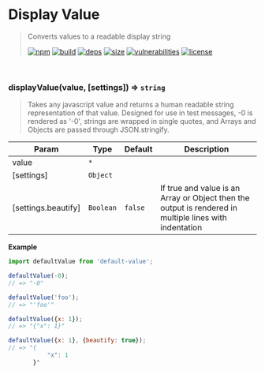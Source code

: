# Display Value

> Converts values to a readable display string
>
> [![npm][npm]][npm-url]
[![build][build]][build-url]
[![deps][deps]][deps-url]
[![size][size]][size-url]
[![vulnerabilities][vulnerabilities]][vulnerabilities-url]
[![license][license]][license-url]


<br><a name="displayValue"></a>

### displayValue(value, [settings]) ⇒ <code>string</code>
> Takes any javascript value and returns a human readable string representation of that value. Designed for use in test messages, -0 is rendered as '-0', strings are wrapped in single quotes, and Arrays and Objects are passed through JSON.stringify.


| Param | Type | Default | Description |
| --- | --- | --- | --- |
| value | <code>\*</code> |  |  |
| [settings] | <code>Object</code> |  |  |
| [settings.beautify] | <code>Boolean</code> | <code>false</code> | If true and value is an Array or Object then the output is rendered in multiple lines with indentation |

**Example**  
``` javascriptimport defaultValue from 'default-value';defaultValue(-0);// => "-0"defaultValue('foo');// => "'foo'"defaultValue({x: 1});// => "{"x": 1}"defaultValue({x: 1}, {beautify: true});// => "{           "x": 1       }"```

[npm]: https://img.shields.io/npm/v/display-value.svg
[npm-url]: https://npmjs.com/package/display-value
[build]: https://travis-ci.org/DarrenPaulWright/display-value.svg?branch&#x3D;master
[build-url]: https://travis-ci.org/DarrenPaulWright/display-value
[deps]: https://david-dm.org/darrenpaulwright/display-value.svg
[deps-url]: https://david-dm.org/darrenpaulwright/display-value
[size]: https://packagephobia.now.sh/badge?p&#x3D;display-value
[size-url]: https://packagephobia.now.sh/result?p&#x3D;display-value
[vulnerabilities]: https://snyk.io/test/github/DarrenPaulWright/display-value/badge.svg?targetFile&#x3D;package.json
[vulnerabilities-url]: https://snyk.io/test/github/DarrenPaulWright/display-value?targetFile&#x3D;package.json
[license]: https://img.shields.io/github/license/DarrenPaulWright/display-value.svg
[license-url]: https://npmjs.com/package/display-value/LICENSE.md
